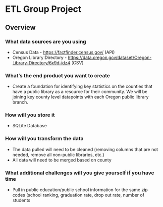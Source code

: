 # ETL Group Project

## Overview

### What data sources are you using

* Census Data - https://factfinder.census.gov/ (API)
* Oregon Library Directory - https://data.oregon.gov/dataset/Oregon-Library-Directory/6x9d-idz4 (CSV)

### What’s the end product you want to create

* Create a foundation for identifying key statistics on the counties that have a public library as a resource for their community. We will be joining key county level datapoints with each Oregon public library branch.

### How will you store it

* SQLite Database

### How will you transform the data

* The data pulled will need to be cleaned (removing columns that are not needed, remove all non-public libraries, etc.)
* All data will need to be merged based on county

### What additional challenges will you give yourself if you have time

* Pull in public education/public school information for the same zip codes (school ranking, graduation rate, drop out rate, number of students
